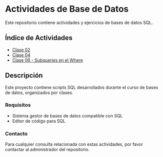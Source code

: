 # Actividades de Base de Datos

Este repositorio contiene actividades y ejercicios de bases de datos SQL.

## Índice de Actividades

- [Clase 02](Clase02.sql)
- [Clase 04](Clase04.sql)
- [Clase 06 - Subqueries en el Where](https://github.com/SantiagoSalvay/BD_2/blob/main/%23Class%2006%20Subqueries%20en%20el%20Where.sql)

## Descripción

Este proyecto contiene scripts SQL desarrollados durante el curso de bases de datos, organizados por clases.

### Requisitos

- Sistema gestor de bases de datos compatible con SQL
- Editor de código para SQL

### Contacto

Para cualquier consulta relacionada con estas actividades, por favor contactar al administrador del repositorio. 
